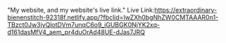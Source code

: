 "My website, and my website's live link." Live Link:https://extraordinary-bienenstitch-92318f.netlify.app/?fbclid=IwZXh0bgNhZW0CMTAAAR0n1-TBzct0Jw3jyQlotDVm7unqC6o9_iGUBGK0NjYK2xq-d161dasMfV4_aem_pr4duOrAd48UE-dJas7JRQ
